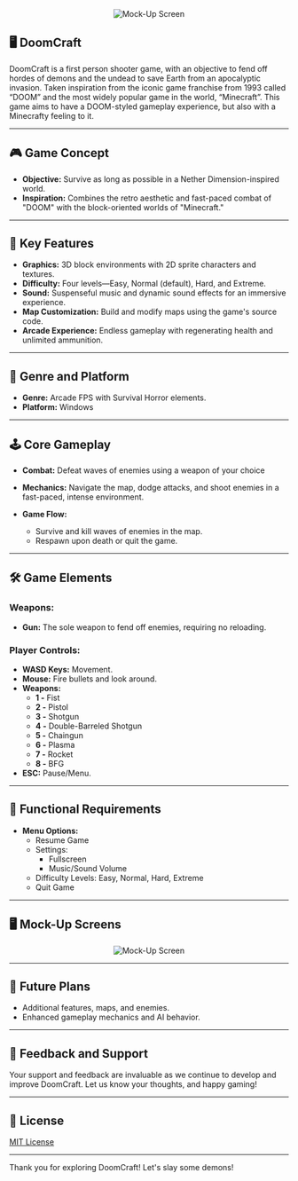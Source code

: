 <div align="center">
    <img src="https://github.com/user-attachments/assets/f3371354-ef8f-4e5f-b528-84cee215ca0d" alt="Mock-Up Screen" />
</div>

## 🖥️ DoomCraft
DoomCraft is a first person shooter game, with an objective to fend off hordes of
demons and the undead to save Earth from an apocalyptic invasion. Taken
inspiration from the iconic game franchise from 1993 called “DOOM” and the most
widely popular game in the world, “Minecraft”. This game aims to have a DOOM-styled gameplay experience, but also with a Minecrafty feeling to it.

---

## 🎮 Game Concept

- **Objective:** Survive as long as possible in a Nether Dimension-inspired world.
- **Inspiration:** Combines the retro aesthetic and fast-paced combat of "DOOM" with the block-oriented worlds of "Minecraft."

---

## 🔑 Key Features

- **Graphics:** 3D block environments with 2D sprite characters and textures.
- **Difficulty:** Four levels—Easy, Normal (default), Hard, and Extreme.
- **Sound:** Suspenseful music and dynamic sound effects for an immersive experience.
- **Map Customization:** Build and modify maps using the game's source code.
- **Arcade Experience:** Endless gameplay with regenerating health and unlimited ammunition.

---

## 🎲 Genre and Platform

- **Genre:** Arcade FPS with Survival Horror elements.
- **Platform:** Windows

---

## 🕹️ Core Gameplay

- **Combat:** Defeat waves of enemies using a weapon of your choice

- **Mechanics:** Navigate the map, dodge attacks, and shoot enemies in a fast-paced, intense environment.

- **Game Flow:** 
  - Survive and kill waves of enemies in the map.
  - Respawn upon death or quit the game.

---

## 🛠️ Game Elements

### Weapons:
- **Gun:** The sole weapon to fend off enemies, requiring no reloading.

### Player Controls:
- **WASD Keys:** Movement.
- **Mouse:** Fire bullets and look around.
- **Weapons:**
    - **1 -** Fist
    - **2 -** Pistol
    - **3 -** Shotgun
    - **4 -** Double-Barreled Shotgun
    - **5 -** Chaingun
    - **6 -** Plasma
    - **7 -** Rocket
    - **8 -** BFG
- **ESC:** Pause/Menu.

---

## 🚧 Functional Requirements

- **Menu Options:**
  - Resume Game
  - Settings:
    - Fullscreen
    - Music/Sound Volume
  - Difficulty Levels: Easy, Normal, Hard, Extreme
  - Quit Game

---

## 🖥️ Mock-Up Screens

<div align="center">
    <img src="https://github.com/user-attachments/assets/e4104fc4-49fc-4b5b-b3d3-345127b13d77" alt="Mock-Up Screen" />
</div>

---

## 🧩 Future Plans

- Additional features, maps, and enemies.
- Enhanced gameplay mechanics and AI behavior.

---

## 💬 Feedback and Support

Your support and feedback are invaluable as we continue to develop and improve DoomCraft. Let us know your thoughts, and happy gaming!

---

## 📜 License

[MIT License](https://github.com/kyou6/DOOMCraft/blob/main/LICENSE)

---

Thank you for exploring DoomCraft! Let's slay some demons!
